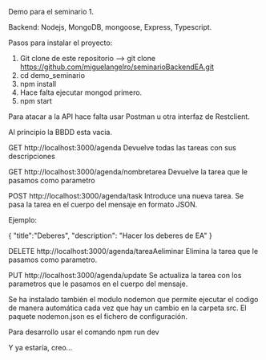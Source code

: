 Demo para el seminario 1. 

Backend: Nodejs, MongoDB, mongoose, Express, Typescript.

Pasos para instalar el proyecto:


1. Git clone de este repositorio --> git clone https://github.com/miguelangelro/seminarioBackendEA.git
2. cd demo_seminario
3. npm install
4. Hace falta ejecutar mongod primero.
5. npm start

Para atacar a la API hace falta usar Postman u otra interfaz de Restclient.

Al principio la BBDD esta vacia.

GET http://localhost:3000/agenda  Devuelve todas las tareas con sus descripciones

GET http://localhost:3000/agenda/nombretarea Devuelve la tarea que le pasamos como parametro

POST http://localhost:3000/agenda/task  Introduce una nueva tarea. Se pasa la tarea en el cuerpo del mensaje en formato JSON. 

Ejemplo:

{
    "title":"Deberes",
    "description": "Hacer los deberes de EA"
}

DELETE http://localhost:3000/agenda/tareaAeliminar Elimina la tarea que le pasamos como parametro.

PUT http://localhost:3000/agenda/update Se actualiza la tarea con los parametros que le pasamos en el cuerpo del mensaje.

Se ha instalado también el modulo nodemon que permite ejecutar el codigo de manera automática cada vez que hay un cambio en la carpeta src. El paquete nodemon.json es el fichero de configuración.

Para desarrollo usar el comando npm run dev

Y ya estaría, creo...